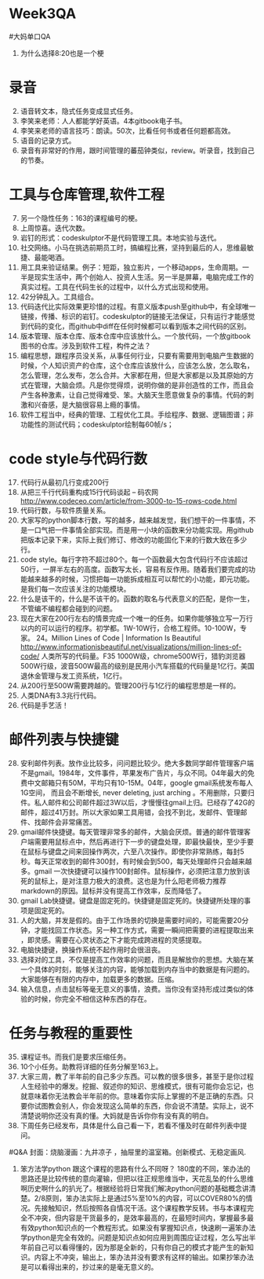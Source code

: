 ﻿# Week3QA

#大妈单口QA

1. 为什么选择8:20也是一个梗

# 录音
2. 语音转文本，隐式任务变成显式任务。
3. 李笑来老师：人人都能学好英语。4本gitbook电子书。
4. 李笑来老师的语言技巧：朗读。50次，比看任何书或者任何题都高效。
5. 语音的记录方式。
6. 录音有非常好的作用，跟时间管理的蕃茄钟类似，review。听录音，找到自己的节奏。

# 工具与仓库管理,软件工程
7. 另一个隐性任务：163的课程编号的梗。
8. 上周惊喜。迭代次数。
9. 岩钉的形式：codeskulptor不是代码管理工具。本地实验与迭代。
10. 社交网络。小马在挑选前期员工时，搞编程比赛，坚持到最后的人，思维最敏捷、最能喝酒。
11. 用工具来验证结果。例子：短距，独立影片，一个移动apps，生命周期。一半是现实生活中，两个创始人、投资人生活。另一半是屏幕，电脑完成工作的真实过程。工具在代码生长的过程中，以什么方式出现和使用。
12. 42分钟乱入。工具组合。
13. 代码迭代比实际效果更珍惜的过程。有意义版本push至github中，有全球唯一链接，传播、标识的岩钉。codeskulptor的链接无法保证，只有运行才能感觉到代码的变化，而github中diff在任何时候都可以看到版本之间代码的区别。
14. 版本管理、版本仓库、版本仓库中应该放什么。一个放代码，一个放gitbook图书的仓库。涉及到软件工程，构件之法？
15. 编程思想，跟程序员没关系，从事任何行业，只要有需要用到电脑产生数据的时候，个人知识资产的仓库，这个仓库应该放什么，应该怎么放，怎么取名，怎么管理，怎么发布，怎么合并。大家都在用，但是大家都是以及其原始的方式在管理，大脑会烦。凡是你觉得烦，说明你做的是非创造性的工作，而且会产生各种激素，让自己觉得难受、笨。大脑天生愿意做复杂的事情。代码的刺激和兴奋感，是大脑很容易上瘾的事情。
16. 软件工程当中，经典的管理、工程优化工具。手绘程序、数据、逻辑图谱；非功能性的测试代码；codeskulptor绘制每60帧/s；

# code style与代码行数
17. 代码行从最初几行变成200行
18. 从把三千行代码重构成15行代码谈起 – 码农网 
    http://www.codeceo.com/article/from-3000-to-15-rows-code.html
19. 代码行数，与软件质量关系。
20. 大家写的python脚本行数，写的越多，越来越发觉，我们想干的一件事情，不是一口气把一件事情全部实现。而是用一小块的函数来分功能实现。用github把版本记录下来，实际上我们修订、修改的功能固化下来的行数大致在多少行。
21. code style。每行字符不超过80个。每一个函数最大包含代码行不应该超过50行，一屏半左右的高度。函数写太长，容易有反作用。随着我们要完成的功能越来越多的时候，习惯把每一功能拆成相互可以帮忙的小功能，即元功能。是我们每一次应该关注的功能模块。
22. 什么是该干的，什么是不该干的。函数的取名与代表意义的匹配，是你一生，不管编不编程都会碰到的问题。
23. 现在大家在200行左右的情景完成一个唯一的任务。如果你能够独立写一万行以内的可以运行的程序。初学都。1W-10W行，合格工程师。10-100W，专家。
24。Million Lines of Code | Information Is Beautiful
http://www.informationisbeautiful.net/visualizations/million-lines-of-code/
人类所写的代码量。F35 1000W级，chrome500W行，猎豹浏览器500W行级，波音500W最高的级别是民用小汽车搭载的代码量是1亿行。美国退休金管理与发工资系统，1亿行。
25. 从200行至500W需要跨越的。管理200行与1亿行的编程思想是一样的。
26. 人类DNA有3.3兆行代码。
27. 代码是手艺活！

# 邮件列表与快捷键
28. 安利邮件列表。放作业比较多，问问题比较少。绝大多数同学邮件管理客户端不是gmail。1984年，文件事件，苹果发布广告片，与众不同。04年最大的免费中文邮箱只有50M，平均只有10-15M。04年，google gmail系统发布每人1G空间， 而且会不断增长, never deleting, just arching 。不用删除，只要归件。私人邮件和公司邮件超过3W以后，才慢慢往gmail上归。已经存了42G的邮件，超过41万封。所以大家如果工具用错，会找不到北，发邮件、管理邮件、找邮件会非常痛苦。
29. gmail邮件快捷键。每天管理非常多的邮件，大脑会厌烦。普通的邮件管理客户端需要用鼠标点中，然后再进行下一步的键盘处理，即最快最快，至少手要在鼠标与键盘之间来回操作两次，六至八次操作。即使你非常熟练，每封5秒。每天正常收到的邮件300封，有时候会到500，每天处理邮件只会越来越多。gmail 一次快捷键可以操作100封邮件。鼠标操作，必须把注意力放到该死的鼠标上，是对注意力极大的浪费。这也是为什么阳老师极力推荐markdown的原因。鼠标并没有提高工作效率，反而降低了。
30. gmail Lab快捷键。键盘是固定死的。快捷键是固定死的。快捷键所处理的事项是固定死的。
31. 人的大脑，并发是假的。由于工作场景的切换是需要时间的，可能需要20分钟，才能找回工作状态。另一种工作方式，需要一瞬间把需要的进程提取出来 ，即灵感。需要在心灵状态之下才能完成跨进程的灵感提取。
32. 电脑快捷键，换操作系统不起作用时会很沮丧。
33. 选择对的工具，不仅是提高工作效率的问题，而且是解放你的思想。大脑在某一个具体的时刻，能够关注的内容，能够加载到内存当中的数据是有问题的。大家能够在有限的内存中，加载更多的数据。压缩。
34. 输入信息，点击鼠标等毫无意义的事情，浪费。当你没有坚持形成过类似的体验的时候，你完全不相信这种东西的存在。

# 任务与教程的重要性
35. 课程证书。而我们是要求压缩任务。
36. 10个小任务。助教将详细的任务分解至163上。
37. 大家三周，教了半年前的自己多少东西。可以教的很多很多，甚至于是你过程人生经验中的爆发。挖掘、叙述你的知识、思维模式，很有可能你会忘记，也就意味着你无法教会半年前的你。意味着你实际上掌握的不是正确的东西。只要你试图教会别人，你会发现这么简单的东西，你会说不清楚。实际上，说不清楚说明你还没有真的懂。大妈就是告诉你你有没有真的明白。
38. 下周任务已经发布，具体是什么自己看一下，若看不懂及时在邮件列表中提问。

#Q&A
封面：烧脑漫画：九井凉子 ，抽屉里的温室箱。创新模式、无稳定画风.

1. 笨方法学python 跟这个课程的思路有什么不同呀？
180度的不同，笨办法的思路还是比较传统的意向灌输，但把以往正规思维当中，天花乱坠的什么思维啊历史啊什么的扒光了。根据经验将日常我们解决python问题的基础概念讲清楚。2/8原则，笨办法实际上是通过5%至10%的内容，可以COVER80%的情况。先接触知识，然后按照各自情况干活。这个课程教学反转。书与本课程完全不冲突，但内容是干货最多的，是效率最高的，在最短时间内，掌握最多最有效python知识点的一个教程形式。如果没有掌握知识点，快速刷一遍笨办法学python是完全有效的。问题是知识点如何应用到周围应证过程，怎么写出半年前自己可以看得懂的，因为那是全新的，只有你自己的模式才能产生的新知识。内容上不冲突，输出上，笨办法并没有要求有这样的输出。如果抄笨办法是可以看得出来的，抄过来的是毫无意义的。


